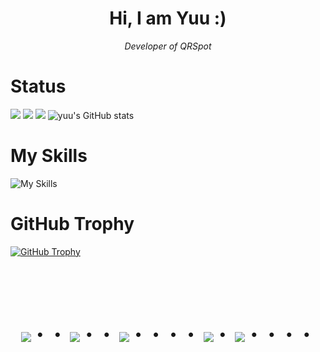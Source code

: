 
<h1 align="center">Hi, I am Yuu :)</h1>
<p align="center">
  <em>Developer of QRSpot</em>
</p>


# Status

![](http://github-profile-summary-cards.vercel.app/api/cards/most-commit-language?username=kayu0514&theme=2077)
![](http://github-profile-summary-cards.vercel.app/api/cards/repos-per-language?username=kayu0514&theme=aura_dark)
![](http://github-profile-summary-cards.vercel.app/api/cards/productive-time?username=kayu0514&theme=aura_dark&utcOffset=8)
![yuu's GitHub stats](http://github-profile-summary-cards.vercel.app/api/cards/stats?username=kayu0514&theme=2077)


# My Skills

![My Skills](https://skillicons.dev/icons?i=python,wasm%29)

# GitHub Trophy
<a href="https://github.com/ryo-ma/github-profile-trophy">
  <img src="https://github-profile-trophy.vercel.app/?username=kayu0514" alt="GitHub Trophy">
</a>


<br><br><br>
<div align="center">
    <h1>
        <img src="https://user-images.githubusercontent.com/44926913/175852850-3fb6c715-1856-41ff-8c1f-94ce3b03b458.gif">・・
        <img src="https://user-images.githubusercontent.com/44926913/175853109-f8850656-6704-4a8a-bee6-9aca154d929b.gif">・・
        <img src="https://user-images.githubusercontent.com/44926913/175853154-5449d974-975e-44a6-ab84-a86031265e40.gif">・・・・
        <img src="https://user-images.githubusercontent.com/44926913/175853109-f8850656-6704-4a8a-bee6-9aca154d929b.gif">・
        <img src="https://user-images.githubusercontent.com/44926913/175853154-5449d974-975e-44a6-ab84-a86031265e40.gif">・・・・
    </h1>
  </div>
<br><br><br>
